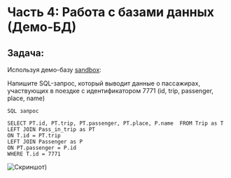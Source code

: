 # Часть 4: Работа с базами данных (Демо-БД)

## Задача:
Используя демо-базу [sandbox](https://github.com/istrybuk/Test-task/tree/main/Patres/sql):

Напишите SQL-запрос, который выводит данные о пассажирах, участвующих в поездке с идентификатором
7771 (id, trip, passenger, place, name)

```SQL запрос```
```
SELECT PT.id, PT.trip, PT.passenger, PT.place, P.name  FROM Trip as T
LEFT JOIN Pass_in_trip as PT
ON T.id = PT.trip
LEFT JOIN Passenger as P
ON PT.passenger = P.id
WHERE T.id = 7771
```

![Скриншот](https://github.com/istrybuk/Test-task/blob/main/Patres/sql/sql.jpg))

